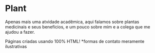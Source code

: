 # Plant

Apenas mais uma atvidade acadêmica, aqui falamos sobre plantas medicinais e seus benefícios, e um pouco sobre mim e a colega que me ajudou a fazer.

Páginas criadas usando 100% HTML!
*formas de contato meramente ilustrativas
